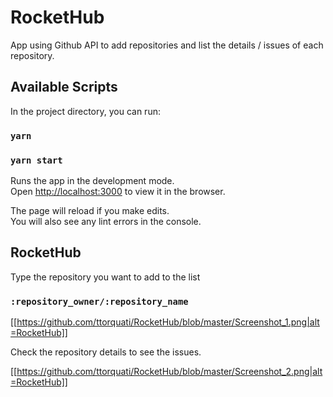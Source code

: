 # RocketHub
App using Github API to add repositories and list the details / issues of each repository.

## Available Scripts

In the project directory, you can run:

### `yarn`

### `yarn start`

Runs the app in the development mode.<br>
Open [http://localhost:3000](http://localhost:3000) to view it in the browser.

The page will reload if you make edits.<br>
You will also see any lint errors in the console.

## RocketHub

Type the repository you want to add to the list

### `:repository_owner/:repository_name`

[[https://github.com/ttorquati/RocketHub/blob/master/Screenshot_1.png|alt=RocketHub]]

Check the repository details to see the issues.

[[https://github.com/ttorquati/RocketHub/blob/master/Screenshot_2.png|alt=RocketHub]]

